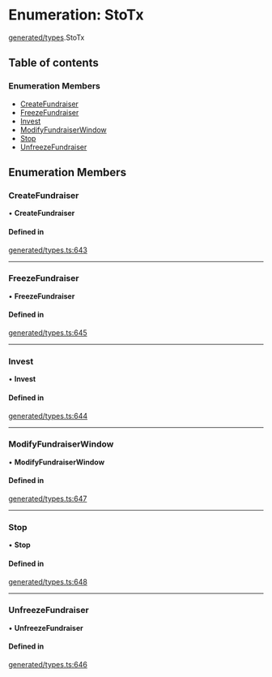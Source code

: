 # Enumeration: StoTx

[generated/types](../wiki/generated.types).StoTx

## Table of contents

### Enumeration Members

- [CreateFundraiser](../wiki/generated.types.StoTx#createfundraiser)
- [FreezeFundraiser](../wiki/generated.types.StoTx#freezefundraiser)
- [Invest](../wiki/generated.types.StoTx#invest)
- [ModifyFundraiserWindow](../wiki/generated.types.StoTx#modifyfundraiserwindow)
- [Stop](../wiki/generated.types.StoTx#stop)
- [UnfreezeFundraiser](../wiki/generated.types.StoTx#unfreezefundraiser)

## Enumeration Members

### CreateFundraiser

• **CreateFundraiser**

#### Defined in

[generated/types.ts:643](https://github.com/PolymathNetwork/polymesh-sdk/blob/49113a20/src/generated/types.ts#L643)

___

### FreezeFundraiser

• **FreezeFundraiser**

#### Defined in

[generated/types.ts:645](https://github.com/PolymathNetwork/polymesh-sdk/blob/49113a20/src/generated/types.ts#L645)

___

### Invest

• **Invest**

#### Defined in

[generated/types.ts:644](https://github.com/PolymathNetwork/polymesh-sdk/blob/49113a20/src/generated/types.ts#L644)

___

### ModifyFundraiserWindow

• **ModifyFundraiserWindow**

#### Defined in

[generated/types.ts:647](https://github.com/PolymathNetwork/polymesh-sdk/blob/49113a20/src/generated/types.ts#L647)

___

### Stop

• **Stop**

#### Defined in

[generated/types.ts:648](https://github.com/PolymathNetwork/polymesh-sdk/blob/49113a20/src/generated/types.ts#L648)

___

### UnfreezeFundraiser

• **UnfreezeFundraiser**

#### Defined in

[generated/types.ts:646](https://github.com/PolymathNetwork/polymesh-sdk/blob/49113a20/src/generated/types.ts#L646)
